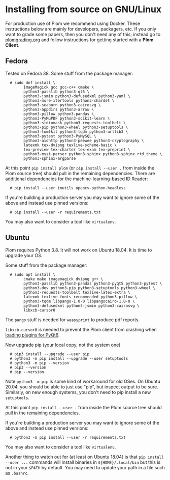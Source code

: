<!--
__copyright__ = "Copyright (C) 2018 Andrew Rechnitzer"
__copyright__ = "Copyright (C) 2018-2023 Colin B. Macdonald"
__copyright__ = "Copyright (C) 2019-2020 Matthew Coles"
__copyright__ = "Copyright (C) 2023  Natalie Balashov"
__copyright__ = "Copyright (C) 2023 Julian Lapenna"
__license__ = "AGPL-3.0-or-later"
 -->

Installing from source on GNU/Linux
===================================

For production use of Plom we recommend using Docker.  These instructions below
are mainly for developers, packagers, etc.
If you only want to grade some papers, then you don't need any of this; instead
go to [plomgrading.org](https://plomgrading.org) and follow instructions for getting started with
a **Plom Client**.


Fedora
------

Tested on Fedora 38.  Some stuff from the package manager:
```
  # sudo dnf install \
        ImageMagick gcc gcc-c++ cmake \
        python3-passlib python3-qt5 \
        python3-jsmin python3-defusedxml python3-yaml \
        python3-more-itertools python3-chardet \
        python3-seaborn python3-cairosvg \
        python3-appdirs python3-arrow \
        python3-pillow python3-pandas \
        python3-PyMuPDF python3-scikit-learn \
        python3-stdiomask python3-requests-toolbelt \
        python3-pip python3-wheel python3-setuptools \
        python3-tomlkit python3-tqdm python3-urllib3 \
        python3-pytest python3-PyMySQL \
        python3-aiohttp python3-peewee python3-cryptography \
        latexmk tex-dvipng texlive-scheme-basic \
        tex-preview tex-charter tex-exam tex-preprint \
        python3-myst-parser python3-sphinx python3-sphinx_rtd_theme \
        python3-sphinx-argparse
```
At this point `pip install plom` (or `pip install --user .` from inside
the Plom source tree) should pull in the remaining dependencies.
There are additional dependencies for the machine-learning-based ID Reader:
```
  # pip install --user imutils opencv-python-headless
```
If you're building a production server you may want to ignore some of the above
and instead use pinned versions:
```
  # pip install --user -r requirements.txt
```
You may also want to consider a tool like `virtualenv`.


Ubuntu
------

Plom requires Python 3.8.
It will not work on Ubuntu 18.04.  It is time to upgrade your OS.

Some stuff from the package manager:
```
  # sudo apt install \
        cmake make imagemagick dvipng g++ \
        python3-passlib python3-pandas python3-pyqt5 python3-pytest \
        python3-dev python3-pip python3-setuptools python3-wheel \
        python3-requests-toolbelt texlive-latex-extra \
        latexmk texlive-fonts-recommended python3-pillow \
        python3-tqdm libpango-1.0-0 libpangocairo-1.0-0 \
        python3-defusedxml python3-jsmin python3-cairosvg \
        libxcb-cursor0
```
The `pango` stuff is needed for `weasyprint` to produce pdf reports.

`libxcb-cursor0` is needed to prevent the Plom client from crashing when [loading plugins for PyQt6](https://stackoverflow.com/questions/68036484/qt6-qt-qpa-plugin-could-not-load-the-qt-platform-plugin-xcb-in-even-thou/75941575#75941575).

Now upgrade pip (your local copy, not the system one)
```
  # pip3 install --upgrade --user pip
  # python3 -m pip install --upgrade --user setuptools
  # python3 -m pip --version
  # pip3 --version
  # pip --version
```
Note `python3 -m pip` is some kind of workaround for old OSes.
On Ubuntu 20.04, you should be able to just use "pip", but inspect output to be sure.
Similarly, on new enough systems, you don't need to pip install a new `setuptools`.

At this point `pip install --user .` from inside the Plom source tree should pull
in the remaining dependencies.

If you're building a production server you may want to ignore some of the above
and instead use pinned versions:
```
  # python3 -m pip install --user -r requirements.txt
```
You may also want to consider a tool like `virtualenv`.

Another thing to watch out for (at least on Ubuntu 18.04) is that
`pip install --user ...` commands will install binaries in
`${HOME}/.local/bin` but this is not in your `$PATH` by default.
You may need to update your path in a file such as `.bashrc`.
